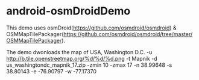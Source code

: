# android-osmDroidDemo

This demo uses osmDroid(https://github.com/osmdroid/osmdroid) 
&
OSMMapTilePackager(https://github.com/osmdroid/osmdroid/tree/master/OSMMapTilePackager).

The demo dwonloads the map of
USA, Washington D.C. 
	-u http://b.tile.openstreetmap.org/%d/%d/%d.png -t Mapnik -d us_washingtondc_mapnik_17.zip -zmin 10 -zmax 17 -n 38.99648 -s 38.80143 -e -76.90797 -w -77.17370
  

  
